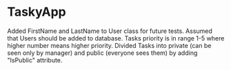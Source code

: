 # TaskyApp
Added FirstName and LastName to User class for future tests.
Assumed that Users should be added to database.
Tasks priority is in range 1-5 where higher number means higher priority.
Divided Tasks into private (can be seen only by manager) and public (everyone sees them) by adding "IsPublic" attribute. 
